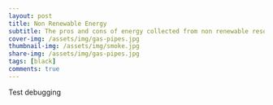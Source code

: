 ```yaml
---
layout: post
title: Non Renewable Energy
subtitle: The pros and cons of energy collected from non renewable resources
cover-img: /assets/img/gas-pipes.jpg
thumbnail-img: /assets/img/smoke.jpg
share-img: /assets/img/gas-pipes.jpg
tags: [black]
comments: true
---
```


Test debugging
